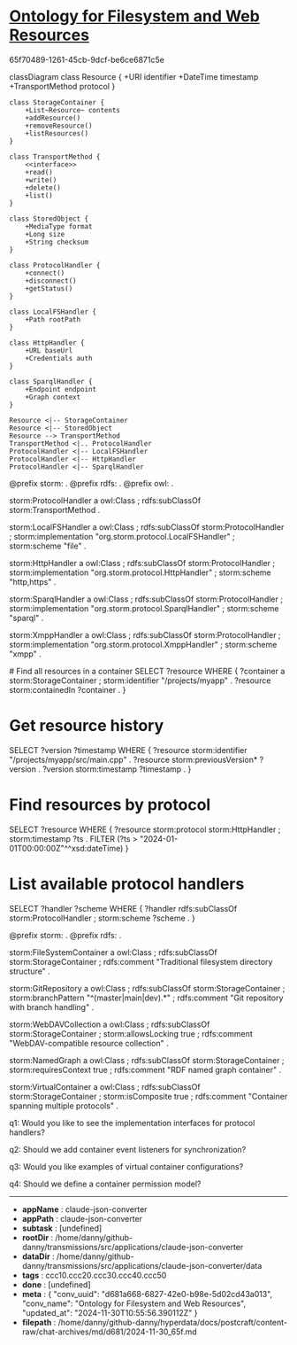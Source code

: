 # [Ontology for Filesystem and Web Resources](https://claude.ai/chat/d681a668-6827-42e0-b98e-5d02cd43a013)

65f70489-1261-45cb-9dcf-be6ce6871c5e

 

<antArtifact identifier="storm-class-diagram" type="application/vnd.ant.mermaid" title="STORM Object Model">
classDiagram
    class Resource {
        +URI identifier
        +DateTime timestamp
        +TransportMethod protocol
    }

    class StorageContainer {
        +List~Resource~ contents
        +addResource()
        +removeResource()
        +listResources()
    }

    class TransportMethod {
        <<interface>>
        +read()
        +write()
        +delete()
        +list()
    }

    class StoredObject {
        +MediaType format
        +Long size
        +String checksum
    }

    class ProtocolHandler {
        +connect()
        +disconnect()
        +getStatus()
    }

    class LocalFSHandler {
        +Path rootPath
    }

    class HttpHandler {
        +URL baseUrl
        +Credentials auth
    }

    class SparqlHandler {
        +Endpoint endpoint
        +Graph context
    }

    Resource <|-- StorageContainer
    Resource <|-- StoredObject
    Resource --> TransportMethod
    TransportMethod <|.. ProtocolHandler
    ProtocolHandler <|-- LocalFSHandler
    ProtocolHandler <|-- HttpHandler
    ProtocolHandler <|-- SparqlHandler
</antArtifact>

<antArtifact identifier="storm-protocols" type="application/vnd.ant.code" language="turtle" title="STORM Protocol Implementations">
@prefix storm: <http://purl.org/stuff/storm/> .
@prefix rdfs: <http://www.w3.org/2000/01/rdf-schema#> .
@prefix owl: <http://www.w3.org/2000/01/rdf-schema#> .

storm:ProtocolHandler a owl:Class ;
    rdfs:subClassOf storm:TransportMethod .

storm:LocalFSHandler a owl:Class ;
    rdfs:subClassOf storm:ProtocolHandler ;
    storm:implementation "org.storm.protocol.LocalFSHandler" ;
    storm:scheme "file" .

storm:HttpHandler a owl:Class ;
    rdfs:subClassOf storm:ProtocolHandler ;
    storm:implementation "org.storm.protocol.HttpHandler" ;
    storm:scheme "http,https" .

storm:SparqlHandler a owl:Class ;
    rdfs:subClassOf storm:ProtocolHandler ;
    storm:implementation "org.storm.protocol.SparqlHandler" ;
    storm:scheme "sparql" .

storm:XmppHandler a owl:Class ;
    rdfs:subClassOf storm:ProtocolHandler ;
    storm:implementation "org.storm.protocol.XmppHandler" ;
    storm:scheme "xmpp" .
</antArtifact>

<antArtifact identifier="storm-queries" type="application/vnd.ant.code" language="sparql" title="STORM Query Patterns">
# Find all resources in a container
SELECT ?resource WHERE {
    ?container a storm:StorageContainer ;
               storm:identifier "/projects/myapp" .
    ?resource storm:containedIn ?container .
}

# Get resource history
SELECT ?version ?timestamp WHERE {
    ?resource storm:identifier "/projects/myapp/src/main.cpp" .
    ?resource storm:previousVersion* ?version .
    ?version storm:timestamp ?timestamp .
}

# Find resources by protocol
SELECT ?resource WHERE {
    ?resource storm:protocol storm:HttpHandler ;
              storm:timestamp ?ts .
    FILTER (?ts > "2024-01-01T00:00:00Z"^^xsd:dateTime)
}

# List available protocol handlers
SELECT ?handler ?scheme WHERE {
    ?handler rdfs:subClassOf storm:ProtocolHandler ;
             storm:scheme ?scheme .
}
</antArtifact>

<antArtifact identifier="storm-containers" type="application/vnd.ant.code" language="turtle" title="Standard Storage Container Types">
@prefix storm: <http://purl.org/stuff/storm/> .
@prefix rdfs: <http://www.w3.org/2000/01/rdf-schema#> .

storm:FileSystemContainer a owl:Class ;
    rdfs:subClassOf storm:StorageContainer ;
    rdfs:comment "Traditional filesystem directory structure" .

storm:GitRepository a owl:Class ;
    rdfs:subClassOf storm:StorageContainer ;
    storm:branchPattern "^(master|main|dev).*" ;
    rdfs:comment "Git repository with branch handling" .

storm:WebDAVCollection a owl:Class ;
    rdfs:subClassOf storm:StorageContainer ;
    storm:allowsLocking true ;
    rdfs:comment "WebDAV-compatible resource collection" .

storm:NamedGraph a owl:Class ;
    rdfs:subClassOf storm:StorageContainer ;
    storm:requiresContext true ;
    rdfs:comment "RDF named graph container" .

storm:VirtualContainer a owl:Class ;
    rdfs:subClassOf storm:StorageContainer ;
    storm:isComposite true ;
    rdfs:comment "Container spanning multiple protocols" .
</antArtifact>

q1: Would you like to see the implementation interfaces for protocol handlers?

q2: Should we add container event listeners for synchronization?

q3: Would you like examples of virtual container configurations?

q4: Should we define a container permission model?

---

* **appName** : claude-json-converter
* **appPath** : claude-json-converter
* **subtask** : [undefined]
* **rootDir** : /home/danny/github-danny/transmissions/src/applications/claude-json-converter
* **dataDir** : /home/danny/github-danny/transmissions/src/applications/claude-json-converter/data
* **tags** : ccc10.ccc20.ccc30.ccc40.ccc50
* **done** : [undefined]
* **meta** : {
  "conv_uuid": "d681a668-6827-42e0-b98e-5d02cd43a013",
  "conv_name": "Ontology for Filesystem and Web Resources",
  "updated_at": "2024-11-30T10:55:56.390112Z"
}
* **filepath** : /home/danny/github-danny/hyperdata/docs/postcraft/content-raw/chat-archives/md/d681/2024-11-30_65f.md